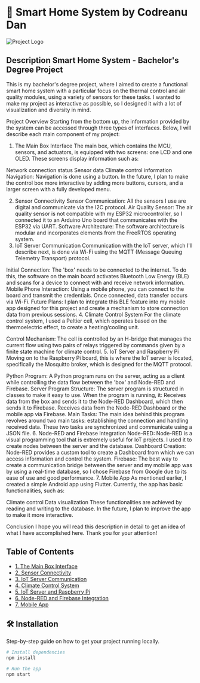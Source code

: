 # 🚀 Smart Home System by Codreanu Dan

![Project Logo]("C:\Users\uig37216\Downloads\839adb88-0548-4771-9f96-ea52c0dce8bc.webp")

## Description Smart Home System - Bachelor's Degree Project

This is my bachelor's degree project, where I aimed to create a functional smart home system with a particular focus on the thermal control and air quality modules, using a variety of sensors for these tasks. I wanted to make my project as interactive as possible, so I designed it with a lot of visualization and diversity in mind.

Project Overview
Starting from the bottom up, the information provided by the system can be accessed through three types of interfaces. Below, I will describe each main component of my project:

1. The Main Box Interface
The main box, which contains the MCU, sensors, and actuators, is equipped with two screens: one LCD and one OLED. These screens display information such as:

Network connection status
Sensor data
Climate control information
Navigation:
Navigation is done using a button. In the future, I plan to make the control box more interactive by adding more buttons, cursors, and a larger screen with a fully developed menu.

2. Sensor Connectivity
Sensor Communication: All the sensors I use are digital and communicate via the I2C protocol.
Air Quality Sensor: The air quality sensor is not compatible with my ESP32 microcontroller, so I connected it to an Arduino Uno board that communicates with the ESP32 via UART.
Software Architecture: The software architecture is modular and incorporates elements from the FreeRTOS operating system.
3. IoT Server Communication
Communication with the IoT server, which I'll describe next, is done via Wi-Fi using the MQTT (Message Queuing Telemetry Transport) protocol.

Initial Connection: The 'box' needs to be connected to the internet. To do this, the software on the main board activates Bluetooth Low Energy (BLE) and scans for a device to connect with and receive network information.
Mobile Phone Interaction: Using a mobile phone, you can connect to the board and transmit the credentials. Once connected, data transfer occurs via Wi-Fi.
Future Plans: I plan to integrate this BLE feature into my mobile app designed for this project and create a mechanism to store connection data from previous sessions.
4. Climate Control System
For the climate control system, I used a Peltier cell, which operates based on the thermoelectric effect, to create a heating/cooling unit.

Control Mechanism: The cell is controlled by an H-bridge that manages the current flow using two pairs of relays triggered by commands given by a finite state machine for climate control.
5. IoT Server and Raspberry Pi
Moving on to the Raspberry Pi board, this is where the IoT server is located, specifically the Mosquitto broker, which is designed for the MQTT protocol.

Python Program: A Python program runs on the server, acting as a client while controlling the data flow between the 'box' and Node-RED and Firebase.
Server Program Structure: The server program is structured in classes to make it easy to use. When the program is running, it:
Receives data from the box and sends it to the Node-RED Dashboard, which then sends it to Firebase.
Receives data from the Node-RED Dashboard or the mobile app via Firebase.
Main Tasks: The main idea behind this program revolves around two main tasks: establishing the connection and handling received data. These two tasks are synchronized and communicate using a JSON file.
6. Node-RED and Firebase Integration
Node-RED: Node-RED is a visual programming tool that is extremely useful for IoT projects. I used it to create nodes between the server and the database.
Dashboard Creation: Node-RED provides a custom tool to create a Dashboard from which we can access information and control the system.
Firebase: The best way to create a communication bridge between the server and my mobile app was by using a real-time database, so I chose Firebase from Google due to its ease of use and good performance.
7. Mobile App
As mentioned earlier, I created a simple Android app using Flutter. Currently, the app has basic functionalities, such as:

Climate control
Data visualization
These functionalities are achieved by reading and writing to the database. In the future, I plan to improve the app to make it more interactive.

Conclusion
I hope you will read this description in detail to get an idea of what I have accomplished here. Thank you for your attention!

## Table of Contents
- [1. The Main Box Interface](#installation)
- [2. Sensor Connectivity](#usage)
- [3. IoT Server Communication](#features)
- [4. Climate Control System](#contributing)
- [5. IoT Server and Raspberry Pi](#license)
- [6. Node-RED and Firebase Integration](#license)
- [7. Mobile App](#license)

## 🛠️ Installation
Step-by-step guide on how to get your project running locally.

```bash
# Install dependencies
npm install

# Run the app
npm start

